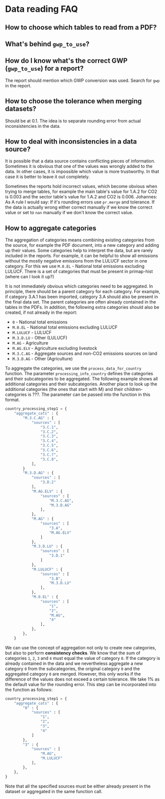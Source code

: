 # Data reading FAQ

## How to choose which tables to read from a PDF?

## What's behind `gwp_to_use`?

## How do I know what's the correct GWP (`gwp_to_use`) for a report?

The report should mention which GWP conversion was used. Search for `gwp` in the report.

## How to choose the tolerance when merging datasets?

Should be at 0.1. The idea is to separate rounding error from actual inconsistencies in the data.

## How to deal with inconsistencies in a data source?

It is possible that a data source contains conflicting pieces of information. Sometimes it is obvious that one of the
values was wrongly added to the data. In other cases, it is impossible which value is more trustworthy. In that case it
is better to leave it out completely.

Sometimes the reports hold incorrect values, which become obvious when trying to merge tables, for example the main
table's value for 1.A.2 for CO2 is 0.003 and the sector table's value for 1.A.2 and CO2 is 0.006.
Johannes: As A rule I would say: If it's rounding errors use `pr.merge` and tolerance. If the data is actually wrong
either correct manually if we know the correct value or set to `nan` manually if we don't know the correct value.

## How to aggregate categories

The aggregation of categories means combining existing categories from the source, for example the PDF document, into a
new category and adding up their values. Some categories help to interpret the data, but are rarely included in the
reports. For example, it can be helpful to show all emissions without the mostly negative emissions from the LULUCF
sector in one category. For this we use `M.0.EL` - National total emissions excluding LULUCF. There is a set of
categories that must be present in primap-hist (where can I look it up?)

It is not immediately obvious which categories need to be aggregated. In principle, there should be a parent category
for each category. For example, if category 3.A.1 has been imported, category 3.A should also be present in the final
data set. The parent categories are often already contained in the tables in the PDFs. In addition, the following extra
categories should also be created, if not already in the report:

* `0` - National total emissions
* `M.0.EL` - National total emissions excluding LULUCF
* `M.LULUCF` - LULUCF
* `M.3.D.LU` - Other (LULUCF)
* `M.AG` - Agriculture
* `M.AG.ELV` - Agriculture excluding livestock
* `M.3.C.AG` - Aggregate sources and non-CO2 emissions sources on land
* `M.3.D.AG` - Other (Agriculture)

To aggregate the categories, we use the `process_data_for_country` function. The parameter `processing_info_country`
defines the categories and their subcategories to be aggregated. The following example shows all additional categories
and their subcategories. Another place to look up the additional categories (the ones that start with M) and their
children-categories is ???. The parameter can be passed into the function in this format.

```python
country_processing_step1 = {
    "aggregate_cats" : {
        "M.3.C.AG" : {
            "sources" : [
                "3.C.1",
                "3.C.2",
                "3.C.3",
                "3.C.4",
                "3.C.5",
                "3.C.6",
                "3.C.7",
                "3.C.8",
            ],
        }
        "M.3.D.AG" : {
            "sources" : [
                "3.D.2"
            ],
            "M.AG.ELV" : {
                "sources" : [
                    "M.3.C.AG",
                    "M.3.D.AG"
                ],
            },
            "M.AG" : {
                "sources" : [
                    "3.A",
                    "M.AG.ELV"
                ]
            },
            "M.3.D.LU" : {
                "sources" : [
                    "3.D.1"
                ]
            },
            "M.LULUCF" : {
                "sources" : [
                    "3.B",
                    "M.3.D.LU"
                ],
            },
            "M.0.EL" : {
                "sources" : [
                    "1",
                    "2",
                    "M.AG",
                    "4"
                ],
            },
        },
    }
```

We can use the concept of aggregation not only to create new categories, but also to perform **consistency checks**. We
know that the sum of categories `1`, `2`, `3` and `4` must equal the value of category `0`. If the category is already
contained in the data and we nevertheless aggregate a new category `0` from the subcategories, the original category `0`
and the aggregated category `0` are merged. However, this only works if the difference of the values does not exceed a
certain tolerance. We take 1% as the default value for the rounding error. This step can be incorporated into the
function as follows:

```python
country_processing_step1 = {
    "aggregate_cats" : {
        "0" : {
            "sources" : [
                "1",
                "2",
                "3",
                "4"
            ]
        },
        "3" : {
            "sources" : [
                "M.AG",
                "M.LULUCF"
            ],
        },
    },
}
```

Note that all the specified sources must be either already present in the dataset or aggregated in the same function
call.
